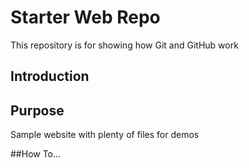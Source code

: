 # Starter Web Repo
This repository is for showing how Git and GitHub work


## Introduction


## Purpose
Sample website with plenty of files for demos


##How To...


